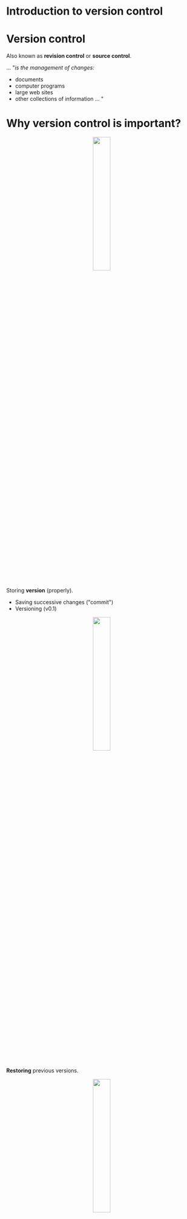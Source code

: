 
Introduction to version control
===============================================

# Version control

Also known as **revision control** or **source control**.

\... "*is the management of changes:*
-   documents
-   computer programs
-   large web sites
-   other collections of information \... "

# Why version control is important?

<div align=center>
    <img src="../../presentation_gitTraining/img//phd_comics.png" width=30%>
</div>

Storing **version** (properly).

-   Saving successive changes ("commit\")
-   Versioning (v0.1)


<div align=center>
<img src="../../presentation_gitTraining/img//storingVersion.jpg"  width=30%>
</div>

**Restoring** previous versions.

<div align=center>
<img src="../../presentation_gitTraining/img//storingVersion2.png" width=30%>
</div>

**Collaborations** (networking).

<div align=center>
<img src="../../presentation_gitTraining/img//networking.png"  width=30%>
</div>

Save **time**.

<div align=center>
<img src="../../presentation_gitTraining/img//version-control.png"  width=40%>
</div>

# Version control software

<div align=center>
<img src="../../presentation_gitTraining/img//controlVersion.png"  width=30%>
</div>

# What is Git?

**Git** is a distributed version control system for tracking changes in
source code during the development of software.

<div align=center>
<img src="../../presentation_gitTraining/img//git_logo.png">
</div>

# Why use Git?

-   **Popular and successful**

    -   Active development

    -   Fast

-   **Distributed**

    -   Work online and offline

    -   Collaborate with large groups

-   **Tracks any type of file**

    -   Works best with text

-   **Branching**

    -   Smarter merges

### What is GitHub Inc.?

**GitHub** is a web-based hosting service for version control using
**Git**.

<div align=center>
<img src="../../presentation_gitTraining/img//github_logos.png"  width=30%>
</div>

### GitHub Inc.

-   Access to the control and collaboration features for every
    **project**.

<div align=center>
<img src="../../presentation_gitTraining/img//githubRepo_settings.png" width=30%>
</div>

### GitHub Inc.

-   Work with public and private **repositories**.

<div align=center>
<img src="../../presentation_gitTraining/img//githubRepo_features.png" width=30%>
</div>

### GitHub Inc.

-   Develop a **networking**.

<div align=center>
<img src="../../presentation_gitTraining/img//githubRepo_networking.png"  width=30%>
</div>
          
### GitHub Inc.

-   Source of information.

<div align=center>
<img src="../../presentation_gitTraining/img//github_projects.png" width=30%>
</div>
          
### GitHub Inc.

-   **Plans** for enterprise, teams, pro and free accounts.

<div align=center>
<img src="../../presentation_gitTraining/img//github_plans.png">
</div>

### GitHub Inc.

-   Is the **largest** host of source code in the world! *(28 million
    users, 57 million repositories (28 million public) - June 2018)*.

<div align=center>
    <img src="../../presentation_gitTraining/img//microsoft-github-800x421.png">
</div>

### Register a GitHub account

-   Create an account in [ GitHub](https://github.com/) is free!
-   Free private repositories
    -   Students, faculty, and educational / research staff: [GitHub Education](https://education.github.com/).
    -   Official nonprofit organizations and charities: [GitHub for Good](https://github.com/nonprofit).

### Register a GitHub account

-   Pay for private repositories

    -   Individual cost is 7 dollars per month: [ GitHub
        Pricing](https://github.com/pricing).

<div align=center>
    <img src="../../presentation_gitTraining/img//github_pricing.jpg">
</div>

### Marbec in GitHub

All the materials of Pole Modelisation's technical \"workshop\" are now
stored in an institutionnal GitHub account:
<https://github.com/umr-marbec>.


<div align=center>
img src="../../presentation_gitTraining/img//github_marbec.png">
</div>

### Institutionnal repositories

GitHub is a private US company. There are also *institutional*
repositories on which Git can be used:

-   [Sourcesup](https://sourcesup.renater.fr/): this is a Renater
    platform (login possible from any French research institute or
    through CRU accounts)

-   [Forge Ifremer](https://forge.ifremer.fr/): very close to SourceSup
    (Ifremer extranet account required)

-   [IRD GitLab](gitlab.intranet.ird.fr): GitLab IRD platform (IRD
    account required).

However, the projects hosted on these repositories may have less
visibility...

### Git clients

Git and Git client **are not** the same! Like R and RStudio is not the
same thing!

Git client:

-   IDE (Integrated development environment)!

-   Make the experience more pleasant providing a richer visual
    representation.

\hfill 
Some example of Git clients:

-   [ SourceTreen](https://www.sourcetreeapp.com/)

-   [ GitKraken](https://www.gitkraken.com/)

-   [ GitUp](https://gitup.co/)

-   [ SmartGit](https://www.syntevo.com/smartgit/)

-   [ git-cola](https://git-cola.github.io/)

-   [ RStudio](https://www.rstudio.com/)

\vspace{3em}
### Git branches

One main advantage of Git is the use of *branches*, which allow multiple
developments of the same code at the same time.

Definition A branch in Git is simply a lightweight movable pointer to
one of thes commits.

<div align="center">
 img src="../../presentation_gitTraining/img//git-branch-ter.png"
</div>

<div align="center">
 ../../presentation_gitTraining/img//git-branch-bis.png"
</div>


In this example, the `master` branch points to the `f30ab` commit, while
the `testing` branch points to the `c2b9e` one. `HEAD` points to the
active branch (here, `testing`).

\vspace{1em}
Source: <https://git-scm.com/book/en/v1/Git-Branching-What-a-Branch-Is>

### Merging branches

To merge a branch (for instance a feature branch) to another branch (for
instance the main one), several options are offered.

-   `merge`: Three-points branch (common ancestor + tips of the two
    branches)

-   `rebase`: Compresses all the changes into a single "patch."

<div align="center">
 img src="../../presentation_gitTraining/img//git-merge-1.png"
</div>

<div align="center">
 img src="../../presentation_gitTraining/img//git-merge-2.png"
</div>

Source: <https://git-scm.com/book/fr/v1/Les-branches-avec-Git-Rebaser>

### Git workflows

There are several ways to use Git branches (we talk about
**workflows**).

-   *Centralized workflow*: one main branch, everyone commit in the same
    place.

-   *Feature Branch Workflow*: developments are made in dedicated
    branches (feature branches), which are regularly merged into the
    master one.

-   ***Gitflow Workflow***: Strict branching model designed around the
    project release.

Source: <https://www.atlassian.com/git/tutorials/comparing-workflows>

GitFlow branches

GitFlow workflow contains two main branches:

-   `master`: official release history. Branch which is shared to the
    world!

-   `develop`: integration branch for features

It also contains additional temporal branches:

-   `feature`: feature branches (one for each new feature to add to the
    code)

-   `release`: branch created when enough features have been added (new
    version of the code) to develop

-   `hotfix`: branch for maintenance and bug correction of the
    production release

In summary\...

<div align=center>
<img src="../../presentation_gitTraining/img//05-_2_.pdf"
</div>

Source: <https://www.atlassian.com/git/tutorials/comparing-workflows>

### Thanks for your attention

**Now, let's crack on it!**\

<div align=center>
<img src="../../presentation_gitTraining/img//funny.jpg">
</div>

Source: <https://www.pinterest.fr/pin/447263806724736402/>

### This is the end

<div align=center>
   <img src="../../presentation_gitTraining/img//that_s_all_folks.png">
</div>
    
Source:
[poshpete117.deviantart.com/journal/Thats-All-Folks-427323458/](poshpete117.deviantart.com/journal/Thats-All-Folks-427323458/)
